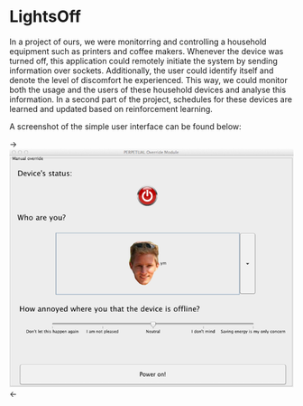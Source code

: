 # LightsOff
In a project of ours, we were monitorring and controlling a household equipment such as printers and coffee makers. 
Whenever the device was turned off, this application could remotely initiate the system by sending information over sockets. 
Additionally, the user could identify itself and denote the level of discomfort he experienced. 
This way, we could monitor both the usage and the users of these household devices and analyse this information.
In a second part of the project, schedules for these devices are learned and updated based on reinforcement learning.

A screenshot of the simple user interface can be found below:

->![alt text](https://raw.githubusercontent.com/kristofvanmoffaert/LightsOff/master/gui.png)<-
